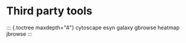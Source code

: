 # Third party tools

::: {.toctree maxdepth="4"} cytoscape esyn galaxy gbrowse heatmap jbrowse :::

